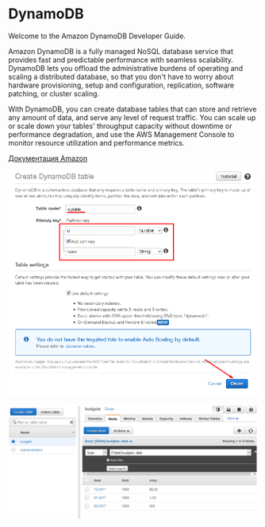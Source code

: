 # DynamoDB

Welcome to the Amazon DynamoDB Developer Guide.

Amazon DynamoDB is a fully managed NoSQL database service that provides fast and predictable performance with seamless scalability. DynamoDB lets you offload the administrative burdens of operating and scaling a distributed database, so that you don't have to worry about hardware provisioning, setup and configuration, replication, software patching, or cluster scaling.

With DynamoDB, you can create database tables that can store and retrieve any amount of data, and serve any level of request traffic. You can scale up or scale down your tables' throughput capacity without downtime or performance degradation, and use the AWS Management Console to monitor resource utilization and performance metrics.

[Документация Amazon](https://docs.aws.amazon.com/amazondynamodb/latest/developerguide/Introduction.html)

![qwe](../img/dynamoDB-creating.png)

![qwe](../img/dynamoDB-table-actions.png)
